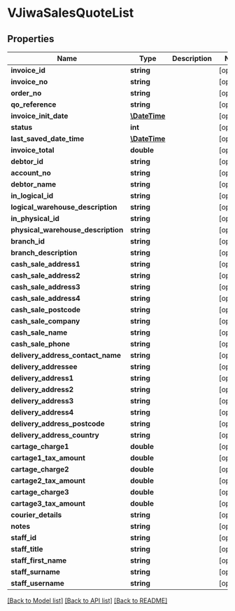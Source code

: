 # VJiwaSalesQuoteList

## Properties
Name | Type | Description | Notes
------------ | ------------- | ------------- | -------------
**invoice_id** | **string** |  | [optional] 
**invoice_no** | **string** |  | [optional] 
**order_no** | **string** |  | [optional] 
**qo_reference** | **string** |  | [optional] 
**invoice_init_date** | [**\DateTime**](\DateTime.md) |  | [optional] 
**status** | **int** |  | [optional] 
**last_saved_date_time** | [**\DateTime**](\DateTime.md) |  | [optional] 
**invoice_total** | **double** |  | [optional] 
**debtor_id** | **string** |  | [optional] 
**account_no** | **string** |  | [optional] 
**debtor_name** | **string** |  | [optional] 
**in_logical_id** | **string** |  | [optional] 
**logical_warehouse_description** | **string** |  | [optional] 
**in_physical_id** | **string** |  | [optional] 
**physical_warehouse_description** | **string** |  | [optional] 
**branch_id** | **string** |  | [optional] 
**branch_description** | **string** |  | [optional] 
**cash_sale_address1** | **string** |  | [optional] 
**cash_sale_address2** | **string** |  | [optional] 
**cash_sale_address3** | **string** |  | [optional] 
**cash_sale_address4** | **string** |  | [optional] 
**cash_sale_postcode** | **string** |  | [optional] 
**cash_sale_company** | **string** |  | [optional] 
**cash_sale_name** | **string** |  | [optional] 
**cash_sale_phone** | **string** |  | [optional] 
**delivery_address_contact_name** | **string** |  | [optional] 
**delivery_addressee** | **string** |  | [optional] 
**delivery_address1** | **string** |  | [optional] 
**delivery_address2** | **string** |  | [optional] 
**delivery_address3** | **string** |  | [optional] 
**delivery_address4** | **string** |  | [optional] 
**delivery_address_postcode** | **string** |  | [optional] 
**delivery_address_country** | **string** |  | [optional] 
**cartage_charge1** | **double** |  | [optional] 
**cartage1_tax_amount** | **double** |  | [optional] 
**cartage_charge2** | **double** |  | [optional] 
**cartage2_tax_amount** | **double** |  | [optional] 
**cartage_charge3** | **double** |  | [optional] 
**cartage3_tax_amount** | **double** |  | [optional] 
**courier_details** | **string** |  | [optional] 
**notes** | **string** |  | [optional] 
**staff_id** | **string** |  | [optional] 
**staff_title** | **string** |  | [optional] 
**staff_first_name** | **string** |  | [optional] 
**staff_surname** | **string** |  | [optional] 
**staff_username** | **string** |  | [optional] 

[[Back to Model list]](../README.md#documentation-for-models) [[Back to API list]](../README.md#documentation-for-api-endpoints) [[Back to README]](../README.md)



